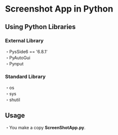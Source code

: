 # Screenshot App in Python
## Using Python Libraries
### External Library
・PysSide6 == '6.8.1'  
・PyAutoGui  
・Pynput  

### Standard Library
・os  
・sys  
・shutil  

## Usage
・You make a copy **ScreenShotApp.py**.
